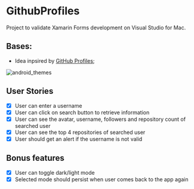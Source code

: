 # GithubProfiles

Project to validate Xamarin Forms development on Visual Studio for Mac.

## Bases:

- Idea inpsired by [GitHub Profiles](https://github.com/florinpop17/app-ideas/blob/master/Projects/2-Intermediate/GitHub-Profiles.md);

![android_themes](android_themes.gif)

## User Stories

-   [x] User can enter a username
-   [x] User can click on search button to retrieve information
-   [x] User can see the avatar, username, followers and repository count of searched user
-   [x] User can see the top 4 repositories of searched user
-   [x] User should get an alert if the username is not valid

## Bonus features
-  [x] User can toggle dark/light mode
-  [x] Selected mode should persist when user comes back to the app again
